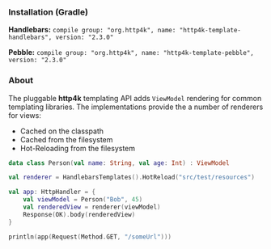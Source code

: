 ### Installation (Gradle)
**Handlebars:** ```compile group: "org.http4k", name: "http4k-template-handlebars", version: "2.3.0"```

**Pebble:** ```compile group: "org.http4k", name: "http4k-template-pebble", version: "2.3.0"```

### About
The pluggable **http4k** templating API adds `ViewModel` rendering for common templating libraries. The implementations provide the a number of renderers for views:
* Cached on the classpath
* Cached from the filesystem
* Hot-Reloading from the filesystem

```kotlin
data class Person(val name: String, val age: Int) : ViewModel

val renderer = HandlebarsTemplates().HotReload("src/test/resources")

val app: HttpHandler = {
    val viewModel = Person("Bob", 45)
    val renderedView = renderer(viewModel)
    Response(OK).body(renderedView)
}

println(app(Request(Method.GET, "/someUrl")))
```
